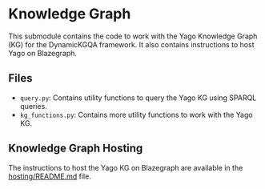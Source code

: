 # Knowledge Graph

This submodule contains the code to work with the Yago Knowledge Graph (KG) for the DynamicKGQA framework.
It also contains instructions to host Yago on Blazegraph.

## Files

- `query.py`: Contains utility functions to query the Yago KG using SPARQL queries.
- `kg_functions.py`: Contains more utility functions to work with the Yago KG.

## Knowledge Graph Hosting

The instructions to host the Yago KG on Blazegraph are available in the [hosting/README.md](./hosting/README.md) file.